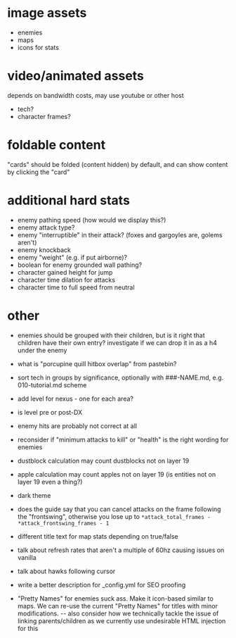 
# image assets

- enemies
- maps
- icons for stats

# video/animated assets

depends on bandwidth costs, may use youtube or other host

- tech?
- character frames?

# foldable content

"cards" should be folded (content hidden) by default, and can show content by clicking the "card"

# additional hard stats

- enemy pathing speed (how would we display this?)
- enemy attack type?
- enemy "interruptible" in their attack? (foxes and gargoyles are, golems aren't)
- enemy knockback
- enemy "weight" (e.g. if put airborne)?
- boolean for enemy grounded wall pathing?
- character gained height for jump
- character time dilation for attacks
- character time to full speed from neutral

# other

- enemies should be grouped with their children, but is it right that children have their own entry? investigate if we can drop it in as a h4 under the enemy

- what is "porcupine quill hitbox overlap" from pastebin?

- sort tech in groups by significance, optionally with ###-NAME.md, e.g. 010-tutorial.md scheme

- add level for nexus - one for each area?

- is level pre or post-DX

- enemy hits are probably not correct at all

- reconsider if "minimum attacks to kill" or "health" is the right wording for enemies

- dustblock calculation may count dustblocks not on layer 19

- apple calculation may count apples not on layer 19 (is entities not on layer 19 even a thing?)

- dark theme

- does the guide say that you can cancel attacks on the frame following the "frontswing", otherwise you lose up to `*attack_total_frames - *attack_frontswing_frames - 1`

- different title text for map stats depending on true/false

- talk about refresh rates that aren't a multiple of 60hz causing issues on vanilla

- talk about hawks following cursor

- write a better description for _config.yml for SEO proofing

- "Pretty Names" for enemies suck ass. Make it icon-based similar to maps. We can re-use the current "Pretty Names" for titles with minor modifications.
-- also consider how we technically tackle the issue of linking parents/children as we currently use undesirable HTML injection for this
